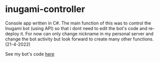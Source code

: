 # inugami-controller
Console app written in C#. The main function of this was to control the Inugami bot (using API) so that i dont need to edit the bot's code and re-deploy it. 
For now can only change nickname in my personal server and change the bot activity but look forward to create many other functions. (21-4-2022)

See my bot's code [here](https://github.com/sanjayakris/Inugami)
